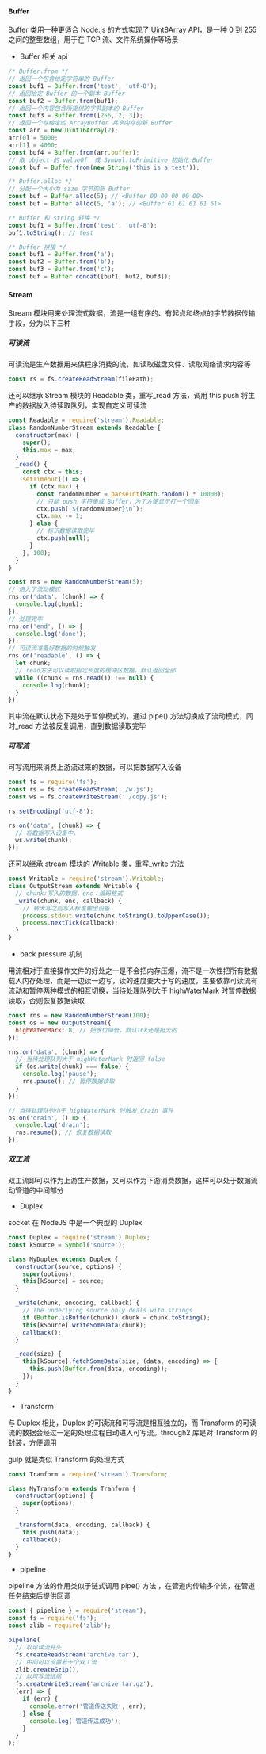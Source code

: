 #### Buffer

Buffer 类用一种更适合 Node.js 的方式实现了 Uint8Array API，是一种 0 到 255 之间的整型数组，用于在 TCP 流、文件系统操作等场景

- Buffer 相关 api

```js
/* Buffer.from */
// 返回一个包含给定字符串的 Buffer
const buf1 = Buffer.from('test', 'utf-8');
// 返回给定 Buffer 的一个副本 Buffer
const buf2 = Buffer.from(buf1);
// 返回一个内容包含所提供的字节副本的 Buffer
const buf3 = Buffer.from([256, 2, 3]);
// 返回一个与给定的 ArrayBuffer 共享内存的新 Buffer
const arr = new Uint16Array(2);
arr[0] = 5000;
arr[1] = 4000;
const buf4 = Buffer.from(arr.buffer);
// 取 object 的 valueOf  或 Symbol.toPrimitive 初始化 Buffer
const buf = Buffer.from(new String('this is a test'));

/* Buffer.alloc */
// 分配一个大小为 size 字节的新 Buffer
const buf = Buffer.alloc(5); // <Buffer 00 00 00 00 00>
const buf = Buffer.alloc(5, 'a'); // <Buffer 61 61 61 61 61>

/* Buffer 和 string 转换 */
const buf1 = Buffer.from('test', 'utf-8');
buf1.toString(); // test

/* Buffer 拼接 */
const buf1 = Buffer.from('a');
const buf2 = Buffer.from('b');
const buf3 = Buffer.from('c');
const buf = Buffer.concat([buf1, buf2, buf3]);
```

#### Stream

Stream 模块用来处理流式数据，流是一组有序的、有起点和终点的字节数据传输手段，分为以下三种

##### 可读流

可读流是生产数据用来供程序消费的流，如读取磁盘文件、读取网络请求内容等

```js
const rs = fs.createReadStream(filePath);
```

还可以继承 Stream 模块的 Readable 类，重写\_read 方法，调用 this.push 将生产的数据放入待读取队列，实现自定义可读流

```js
const Readable = require('stream').Readable;
class RandomNumberStream extends Readable {
  constructor(max) {
    super();
    this.max = max;
  }
  _read() {
    const ctx = this;
    setTimeout(() => {
      if (ctx.max) {
        const randomNumber = parseInt(Math.random() * 10000);
        // 只能 push 字符串或 Buffer，为了方便显示打一个回车
        ctx.push(`${randomNumber}\n`);
        ctx.max -= 1;
      } else {
        // 标识数据读取完毕
        ctx.push(null);
      }
    }, 100);
  }
}

const rns = new RandomNumberStream(5);
// 进入了流动模式
rns.on('data', (chunk) => {
  console.log(chunk);
});
// 处理完毕
rns.on('end', () => {
  console.log('done');
});
// 可读流准备好数据的时候触发
rns.on('readable', () => {
  let chunk;
  // read方法可以读取指定长度的缓冲区数据，默认返回全部
  while ((chunk = rns.read()) !== null) {
    console.log(chunk);
  }
});
```

其中流在默认状态下是处于暂停模式的，通过 pipe() 方法切换成了流动模式，同时\_read 方法被反复调用，直到数据读取完毕

##### 可写流

可写流用来消费上游流过来的数据，可以把数据写入设备

```js
const fs = require('fs');
const rs = fs.createReadStream('./w.js');
const ws = fs.createWriteStream('./copy.js');

rs.setEncoding('utf-8');

rs.on('data', (chunk) => {
  // 将数据写入设备中，
  ws.write(chunk);
});
```

还可以继承 stream 模块的 Writable 类，重写\_write 方法

```js
const Writable = require('stream').Writable;
class OutputStream extends Writable {
  // chunk:写入的数据，enc：编码格式
  _write(chunk, enc, callback) {
    // 转大写之后写入标准输出设备
    process.stdout.write(chunk.toString().toUpperCase());
    process.nextTick(callback);
  }
}
```

- back pressure 机制

用流相对于直接操作文件的好处之一是不会把内存压爆，流不是一次性把所有数据载入内存处理，而是一边读一边写，读的速度要大于写的速度，主要依靠可读流有流动和暂停两种模式的相互切换，当待处理队列大于 highWaterMark 时暂停数据读取，否则恢复数据读取

```js
const rns = new RandomNumberStream(100);
const os = new OutputStream({
  highWaterMark: 8, // 把水位降低，默认16k还是挺大的
});

rns.on('data', (chunk) => {
  // 当待处理队列大于 highWaterMark 时返回 false
  if (os.write(chunk) === false) {
    console.log('pause');
    rns.pause(); // 暂停数据读取
  }
});

// 当待处理队列小于 highWaterMark 时触发 drain 事件
os.on('drain', () => {
  console.log('drain');
  rns.resume(); // 恢复数据读取
});
```

##### 双工流

双工流即可以作为上游生产数据，又可以作为下游消费数据，这样可以处于数据流动管道的中间部分

- Duplex

socket 在 NodeJS 中是一个典型的 Duplex

```js
const Duplex = require('stream').Duplex;
const kSource = Symbol('source');

class MyDuplex extends Duplex {
  constructor(source, options) {
    super(options);
    this[kSource] = source;
  }

  _write(chunk, encoding, callback) {
    // The underlying source only deals with strings
    if (Buffer.isBuffer(chunk)) chunk = chunk.toString();
    this[kSource].writeSomeData(chunk);
    callback();
  }

  _read(size) {
    this[kSource].fetchSomeData(size, (data, encoding) => {
      this.push(Buffer.from(data, encoding));
    });
  }
}
```

- Transform

与 Duplex 相比，Duplex 的可读流和可写流是相互独立的，而 Transform 的可读流的数据会经过一定的处理过程自动进入可写流。through2 库是对 Transform 的封装，方便调用

gulp 就是类似 Transform 的处理方式

```js
const Tranform = require('stream').Transform;

class MyTransform extends Tranform {
  constructor(options) {
    super(options);
  }

  _transform(data, encoding, callback) {
    this.push(data);
    callback();
  }
}
```

- pipeline

pipeline 方法的作用类似于链式调用 pipe() 方法 ，在管道内传输多个流，在管道任务结束后提供回调

```js
const { pipeline } = require('stream');
const fs = require('fs');
const zlib = require('zlib');

pipeline(
  // 以可读流开头
  fs.createReadStream('archive.tar'),
  // 中间可以设置若干个双工流
  zlib.createGzip(),
  // 以可写流结尾
  fs.createWriteStream('archive.tar.gz'),
  (err) => {
    if (err) {
      console.error('管道传送失败', err);
    } else {
      console.log('管道传送成功');
    }
  }
);
```

